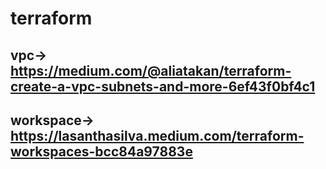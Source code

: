 # terraform

## vpc-> https://medium.com/@aliatakan/terraform-create-a-vpc-subnets-and-more-6ef43f0bf4c1

## workspace-> https://lasanthasilva.medium.com/terraform-workspaces-bcc84a97883e